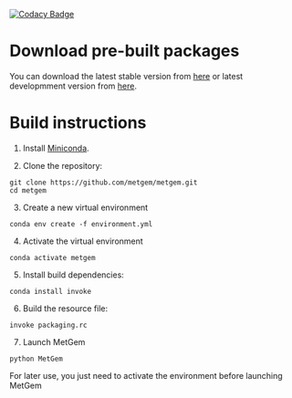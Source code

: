 [![Codacy Badge](https://api.codacy.com/project/badge/Grade/60b6a6283223418fbc3f082b97d86d74)](https://app.codacy.com/manual/n-elie/metgem?utm_source=github.com&utm_medium=referral&utm_content=metgem/metgem&utm_campaign=Badge_Grade_Dashboard)

# Download pre-built packages

You can download the latest stable version from [here](https://github.com/metgem/metgem/releases/latest) or latest developmment version from [here](https://github.com/metgem/metgem/releases/nightly).

# Build instructions

1. Install [Miniconda](https://docs.conda.io/en/latest/miniconda.html).

2. Clone the repository:
```
git clone https://github.com/metgem/metgem.git
cd metgem
```

3. Create a new virtual environment
```
conda env create -f environment.yml
```

4. Activate the virtual environment
```
conda activate metgem
```

5. Install build dependencies:
```
conda install invoke
```

6. Build the resource file:
```
invoke packaging.rc
```

7. Launch MetGem
```
python MetGem
```

For later use, you just need to activate the environment before launching MetGem